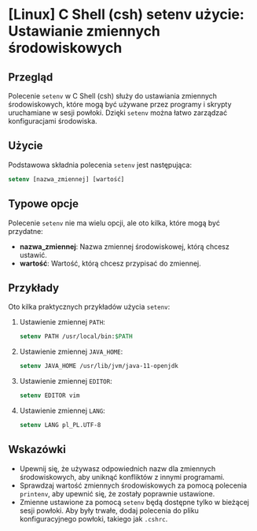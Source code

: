 # [Linux] C Shell (csh) setenv użycie: Ustawianie zmiennych środowiskowych

## Przegląd
Polecenie `setenv` w C Shell (csh) służy do ustawiania zmiennych środowiskowych, które mogą być używane przez programy i skrypty uruchamiane w sesji powłoki. Dzięki `setenv` można łatwo zarządzać konfiguracjami środowiska.

## Użycie
Podstawowa składnia polecenia `setenv` jest następująca:

```csh
setenv [nazwa_zmiennej] [wartość]
```

## Typowe opcje
Polecenie `setenv` nie ma wielu opcji, ale oto kilka, które mogą być przydatne:

- **nazwa_zmiennej**: Nazwa zmiennej środowiskowej, którą chcesz ustawić.
- **wartość**: Wartość, którą chcesz przypisać do zmiennej.

## Przykłady
Oto kilka praktycznych przykładów użycia `setenv`:

1. Ustawienie zmiennej `PATH`:

   ```csh
   setenv PATH /usr/local/bin:$PATH
   ```

2. Ustawienie zmiennej `JAVA_HOME`:

   ```csh
   setenv JAVA_HOME /usr/lib/jvm/java-11-openjdk
   ```

3. Ustawienie zmiennej `EDITOR`:

   ```csh
   setenv EDITOR vim
   ```

4. Ustawienie zmiennej `LANG`:

   ```csh
   setenv LANG pl_PL.UTF-8
   ```

## Wskazówki
- Upewnij się, że używasz odpowiednich nazw dla zmiennych środowiskowych, aby uniknąć konfliktów z innymi programami.
- Sprawdzaj wartość zmiennych środowiskowych za pomocą polecenia `printenv`, aby upewnić się, że zostały poprawnie ustawione.
- Zmienne ustawione za pomocą `setenv` będą dostępne tylko w bieżącej sesji powłoki. Aby były trwałe, dodaj polecenia do pliku konfiguracyjnego powłoki, takiego jak `.cshrc`.